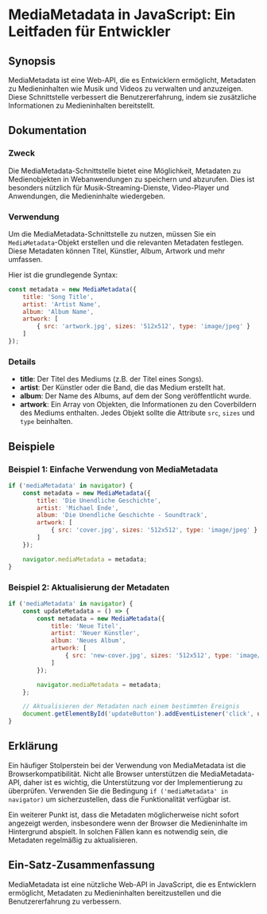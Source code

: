 <!--
Meta Description: # MediaMetadata in JavaScript: Ein Leitfaden für Entwickler ## Synopsis MediaMetadata ist eine Web-API, die es Entwicklern ermöglicht, Metadaten zu Me...
Meta Keywords: die, mediametadata, der, metadaten, ist
-->

# MediaMetadata in JavaScript: Ein Leitfaden für Entwickler

## Synopsis
MediaMetadata ist eine Web-API, die es Entwicklern ermöglicht, Metadaten zu Medieninhalten wie Musik und Videos zu verwalten und anzuzeigen. Diese Schnittstelle verbessert die Benutzererfahrung, indem sie zusätzliche Informationen zu Medieninhalten bereitstellt.

## Dokumentation
### Zweck
Die MediaMetadata-Schnittstelle bietet eine Möglichkeit, Metadaten zu Medienobjekten in Webanwendungen zu speichern und abzurufen. Dies ist besonders nützlich für Musik-Streaming-Dienste, Video-Player und Anwendungen, die Medieninhalte wiedergeben.

### Verwendung
Um die MediaMetadata-Schnittstelle zu nutzen, müssen Sie ein `MediaMetadata`-Objekt erstellen und die relevanten Metadaten festlegen. Diese Metadaten können Titel, Künstler, Album, Artwork und mehr umfassen. 

Hier ist die grundlegende Syntax:

```javascript
const metadata = new MediaMetadata({
    title: 'Song Title',
    artist: 'Artist Name',
    album: 'Album Name',
    artwork: [
        { src: 'artwork.jpg', sizes: '512x512', type: 'image/jpeg' }
    ]
});
```

### Details
- **title**: Der Titel des Mediums (z.B. der Titel eines Songs).
- **artist**: Der Künstler oder die Band, die das Medium erstellt hat.
- **album**: Der Name des Albums, auf dem der Song veröffentlicht wurde.
- **artwork**: Ein Array von Objekten, die Informationen zu den Coverbildern des Mediums enthalten. Jedes Objekt sollte die Attribute `src`, `sizes` und `type` beinhalten.

## Beispiele
### Beispiel 1: Einfache Verwendung von MediaMetadata

```javascript
if ('mediaMetadata' in navigator) {
    const metadata = new MediaMetadata({
        title: 'Die Unendliche Geschichte',
        artist: 'Michael Ende',
        album: 'Die Unendliche Geschichte - Soundtrack',
        artwork: [
            { src: 'cover.jpg', sizes: '512x512', type: 'image/jpeg' }
        ]
    });

    navigator.mediaMetadata = metadata;
}
```

### Beispiel 2: Aktualisierung der Metadaten

```javascript
if ('mediaMetadata' in navigator) {
    const updateMetadata = () => {
        const metadata = new MediaMetadata({
            title: 'Neue Titel',
            artist: 'Neuer Künstler',
            album: 'Neues Album',
            artwork: [
                { src: 'new-cover.jpg', sizes: '512x512', type: 'image/jpeg' }
            ]
        });

        navigator.mediaMetadata = metadata;
    };

    // Aktualisieren der Metadaten nach einem bestimmten Ereignis
    document.getElementById('updateButton').addEventListener('click', updateMetadata);
}
```

## Erklärung
Ein häufiger Stolperstein bei der Verwendung von MediaMetadata ist die Browserkompatibilität. Nicht alle Browser unterstützen die MediaMetadata-API, daher ist es wichtig, die Unterstützung vor der Implementierung zu überprüfen. Verwenden Sie die Bedingung `if ('mediaMetadata' in navigator)` um sicherzustellen, dass die Funktionalität verfügbar ist.

Ein weiterer Punkt ist, dass die Metadaten möglicherweise nicht sofort angezeigt werden, insbesondere wenn der Browser die Medieninhalte im Hintergrund abspielt. In solchen Fällen kann es notwendig sein, die Metadaten regelmäßig zu aktualisieren.

## Ein-Satz-Zusammenfassung
MediaMetadata ist eine nützliche Web-API in JavaScript, die es Entwicklern ermöglicht, Metadaten zu Medieninhalten bereitzustellen und die Benutzererfahrung zu verbessern.